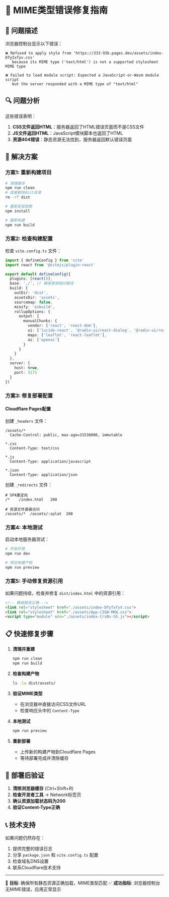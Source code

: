 # 🔧 MIME类型错误修复指南

## 🚨 问题描述

浏览器控制台显示以下错误：
```
❌ Refused to apply style from 'https://333-93b.pages.dev/assets/index-DfyIxfyv.css' 
   because its MIME type ('text/html') is not a supported stylesheet MIME type

❌ Failed to load module script: Expected a JavaScript-or-Wasm module script 
   but the server responded with a MIME type of "text/html"
```

## 🔍 问题分析

这些错误表明：
1. **CSS文件返回HTML**：服务器返回了HTML错误页面而不是CSS文件
2. **JS文件返回HTML**：JavaScript模块脚本也返回了HTML
3. **资源404错误**：静态资源无法找到，服务器返回默认错误页面

## 🎯 解决方案

### 方案1: 重新构建项目

```bash
# 清理缓存
npm run clean
# 或者删除dist目录
rm -rf dist

# 重新安装依赖
npm install

# 重新构建
npm run build
```

### 方案2: 检查构建配置

检查 `vite.config.ts` 文件：

```typescript
import { defineConfig } from 'vite'
import react from '@vitejs/plugin-react'

export default defineConfig({
  plugins: [react()],
  base: './', // 确保使用相对路径
  build: {
    outDir: 'dist',
    assetsDir: 'assets',
    sourcemap: false,
    minify: 'esbuild',
    rollupOptions: {
      output: {
        manualChunks: {
          vendor: ['react', 'react-dom'],
          ui: ['lucide-react', '@radix-ui/react-dialog', '@radix-ui/react-tabs'],
          maps: ['leaflet', 'react-leaflet'],
          ai: ['openai']
        }
      }
    }
  },
  server: {
    host: true,
    port: 5173
  }
})
```

### 方案3: 修复部署配置

#### Cloudflare Pages配置

创建 `_headers` 文件：
```
/assets/*
  Cache-Control: public, max-age=31536000, immutable

*.css
  Content-Type: text/css

*.js
  Content-Type: application/javascript

*.json
  Content-Type: application/json
```

创建 `_redirects` 文件：
```
# SPA重定向
/*    /index.html   200

# 资源文件直接访问
/assets/*  /assets/:splat  200
```

### 方案4: 本地测试

启动本地服务器测试：
```bash
# 开发环境
npm run dev

# 预览构建产物
npm run preview
```

### 方案5: 手动修复资源引用

如果问题持续，检查并修复 `dist/index.html` 中的资源引用：

```html
<!-- 确保路径正确 -->
<link rel="stylesheet" href="./assets/index-DfyTxfyV.css">
<link rel="stylesheet" href="./assets/App-CIGW-MKW.css">
<script type="module" src="./assets/index-CrsBv-SX.js"></script>
```

## 📋 快速修复步骤

1. **清理并重建**
   ```bash
   npm run clean
   npm run build
   ```

2. **检查构建产物**
   ```bash
   ls -la dist/assets/
   ```

3. **验证MIME类型**
   - 在浏览器中直接访问CSS文件URL
   - 检查响应头中的 `Content-Type`

4. **本地测试**
   ```bash
   npm run preview
   ```

5. **重新部署**
   - 上传新的构建产物到Cloudflare Pages
   - 等待部署完成并清除缓存

## 🔄 部署后验证

1. **清除浏览器缓存** (Ctrl+Shift+R)
2. **检查开发者工具** -> Network标签页
3. **确认资源加载状态码为200**
4. **验证Content-Type正确**

## 📞 技术支持

如果问题仍然存在：
1. 提供完整的错误日志
2. 分享 `package.json` 和 `vite.config.ts` 配置
3. 检查域名DNS设置
4. 联系Cloudflare技术支持

---
🎯 **目标**: 确保所有静态资源正确加载，MIME类型匹配
✅ **成功指标**: 浏览器控制台无MIME错误，应用正常显示 